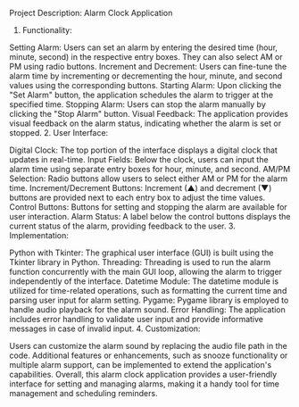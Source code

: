 Project Description: Alarm Clock Application

1. Functionality:

Setting Alarm: Users can set an alarm by entering the desired time (hour, minute, second) in the respective entry boxes. They can also select AM or PM using radio buttons.
Increment and Decrement: Users can fine-tune the alarm time by incrementing or decrementing the hour, minute, and second values using the corresponding buttons.
Starting Alarm: Upon clicking the "Set Alarm" button, the application schedules the alarm to trigger at the specified time.
Stopping Alarm: Users can stop the alarm manually by clicking the "Stop Alarm" button.
Visual Feedback: The application provides visual feedback on the alarm status, indicating whether the alarm is set or stopped.
2. User Interface:

Digital Clock: The top portion of the interface displays a digital clock that updates in real-time.
Input Fields: Below the clock, users can input the alarm time using separate entry boxes for hour, minute, and second.
AM/PM Selection: Radio buttons allow users to select either AM or PM for the alarm time.
Increment/Decrement Buttons: Increment (▲) and decrement (▼) buttons are provided next to each entry box to adjust the time values.
Control Buttons: Buttons for setting and stopping the alarm are available for user interaction.
Alarm Status: A label below the control buttons displays the current status of the alarm, providing feedback to the user.
3. Implementation:

Python with Tkinter: The graphical user interface (GUI) is built using the Tkinter library in Python.
Threading: Threading is used to run the alarm function concurrently with the main GUI loop, allowing the alarm to trigger independently of the interface.
Datetime Module: The datetime module is utilized for time-related operations, such as formatting the current time and parsing user input for alarm setting.
Pygame: Pygame library is employed to handle audio playback for the alarm sound.
Error Handling: The application includes error handling to validate user input and provide informative messages in case of invalid input.
4. Customization:

Users can customize the alarm sound by replacing the audio file path in the code.
Additional features or enhancements, such as snooze functionality or multiple alarm support, can be implemented to extend the application's capabilities.
Overall, this alarm clock application provides a user-friendly interface for setting and managing alarms, making it a handy tool for time management and scheduling reminders.
